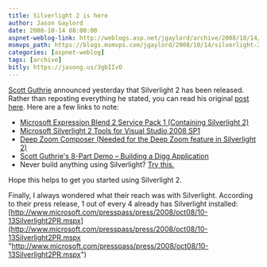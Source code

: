 ```yaml
---
title: Silverlight 2 is here 
author: Jason Gaylord
date: 2008-10-14 08:00:00
aspnet-weblog-link: http://weblogs.asp.net/jgaylord/archive/2008/10/14/silverlight-2-is-here.aspx
msmvps_path: https://blogs.msmvps.com/jgaylord/2008/10/14/silverlight-2-is-here/
categories: [aspnet-weblog]
tags: [archive]
bitly: https://jasong.us/3gbIIvO
---
```


[Scott Guthrie](http://weblogs.asp.net/scottgu/) announced yesterday that Silverlight 2 has been released. Rather than reposting everything he stated, you can read his original [post here](http://weblogs.asp.net/scottgu/archive/2008/10/14/silverlight-2-released.aspx). Here are a few links to note:

-   [Microsoft Expression Blend 2 Service Pack 1 (Containing Silverlight 2)](http://www.microsoft.com/downloads/details.aspx?FamilyId=EB9B5C48-BA2B-4C39-A1C3-135C60BBBE66&displaylang=en)
-   [Microsoft Silverlight 2 Tools for Visual Studio 2008 SP1](http://www.microsoft.com/downloads/details.aspx?FamilyId=c22d6a7b-546f-4407-8ef6-d60c8ee221ed&displaylang=en)
-   [Deep Zoom Composer (Needed for the Deep Zoom feature in Silverlight 2)](http://www.microsoft.com/downloads/details.aspx?FamilyID=457B17B7-52BF-4BDA-87A3-FA8A4673F8BF&displaylang=en)
-   [Scott Guthrie's 8-Part Demo – Building a Digg Application](http://weblogs.asp.net/scottgu/pages/silverlight-2-end-to-end-tutorial-building-a-digg-search-client.aspx)
-   Never build anything using Silverlight? [Try this.](http://silverlight.net/learn/learnvideo.aspx?video=57010)

Hope this helps to get you started using Silverlight 2.

Finally, I always wondered what their reach was with Silverlight. According to their press release, 1 out of every 4 already has Silverlight installed: [http://www.microsoft.com/presspass/press/2008/oct08/10-13Silverlight2PR.mspx](http://www.microsoft.com/presspass/press/2008/oct08/10-13Silverlight2PR.mspx "http://www.microsoft.com/presspass/press/2008/oct08/10-13Silverlight2PR.mspx")